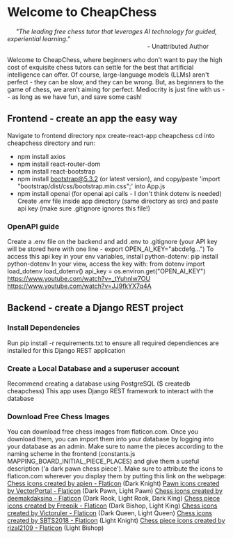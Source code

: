 # Welcome to CheapChess
&nbsp;&nbsp;&nbsp;&nbsp;&nbsp;_"The leading free chess tutor that leverages AI technology for guided, experiential learning."_\
                       - Unattributed Author

Welcome to CheapChess, where beginners who don't want to pay the high cost of exquisite chess tutors can settle for the best
that artificial intelligence can offer.  Of course, large-language models (LLMs) aren't perfect - they can be slow, and they
can be wrong.  But, as beginners to the game of chess, we aren't aiming for perfect.  Mediocrity is just fine with us --
as long as we have fun, and save some cash!

## Frontend - create an app the easy way
Navigate to frontend directory
npx create-react-app cheapchess
cd into cheapchess directory and run:
  - npm install axios
  - npm install react-router-dom
  - npm install react-bootstrap
  - npm install bootstrap@5.3.2 (or latest version), and copy/paste 'import "bootstrap/dist/css/bootstrap.min.css";' into App.js
  - npm install openai (for openai api calls - I don't think dotenv is needed)
Create .env file inside app directory (same directory as src) and paste api key (make sure .gitignore ignores this file!)

### OpenAPI guide
Create a .env file on the backend and add .env to .gitignore (your API key
will be stored here with one line - export OPEN_AI_KEY="abcdefg...")
To access this api key in your env variables, install python-dotenv:
pip install python-dotenv
In your view, access the key with:
from dotenv import load_dotenv
load_dotenv()
api_key = os.environ.get("OPEN_AI_KEY")
https://www.youtube.com/watch?v=_tYuhnlw7OU
https://www.youtube.com/watch?v=JJ9fkYX7q4A

## Backend - create a Django REST project
### Install Dependencies
Run pip install -r requirements.txt to ensure all required dependiences are installed
for this Django REST application

### Create a Local Database and a superuser account
Recommend creating a database using PostgreSQL ($ createdb cheapchess)
This app uses Django REST framework to interact with the database

### Download Free Chess Images
You can download free chess images from flaticon.com.  Once you download them, you can import them into your database
by logging into your database as an admin.  Make sure to name the pieces according to the naming scheme in the frontend
(constants.js  MAPPING_BOARD_INITIAL_PIECE_PLACES) and give them a useful description ('a dark pawn chess piece').
Make sure to attribute the icons to flaticon.com wherever you display them by putting this link on the webpage:
<a href="https://www.flaticon.com/free-icons/chess" title="chess icons">Chess icons created by apien - Flaticon</a> (Dark Knight)
<a href="https://www.flaticon.com/free-icons/pawn" title="pawn icons">Pawn icons created by VectorPortal - Flaticon</a> (Dark Pawn, Light Pawn)
<a href="https://www.flaticon.com/free-icons/chess" title="chess icons">Chess icons created by deemakdaksina - Flaticon</a> (Dark Rook, Light Rook, Dark King)
<a href="https://www.flaticon.com/free-icons/chess-piece" title="chess piece icons">Chess piece icons created by Freepik - Flaticon</a> (Dark Bishop, Light King)
<a href="https://www.flaticon.com/free-icons/chess" title="chess icons">Chess icons created by Victoruler - Flaticon</a> (Dark Queen, Light Queen)
<a href="https://www.flaticon.com/free-icons/chess" title="chess icons">Chess icons created by SBTS2018 - Flaticon</a> (Light Knight)
<a href="https://www.flaticon.com/free-icons/chess-piece" title="chess piece icons">Chess piece icons created by rizal2109 - Flaticon</a> (Light Bishop)


